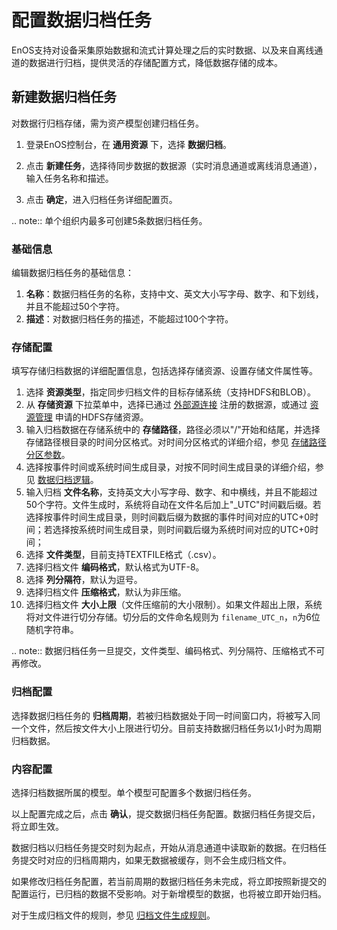 # 配置数据归档任务

EnOS支持对设备采集原始数据和流式计算处理之后的实时数据、以及来自离线通道的数据进行归档，提供灵活的存储配置方式，降低数据存储的成本。
## 新建数据归档任务

对数据行归档存储，需为资产模型创建归档任务。

1. 登录EnOS控制台，在 **通用资源** 下，选择 **数据归档**。

2. 点击 **新建任务**，选择待同步数据的数据源（实时消息通道或离线消息通道），输入任务名称和描述。
3. 点击 **确定**，进入归档任务详细配置页。

.. note:: 单个组织内最多可创建5条数据归档任务。

### 基础信息

编辑数据归档任务的基础信息：

1. **名称**：数据归档任务的名称，支持中文、英文大小写字母、数字、和下划线，并且不能超过50个字符。
2. **描述**：对数据归档任务的描述，不能超过100个字符。

### 存储配置

填写存储归档数据的详细配置信息，包括选择存储资源、设置存储文件属性等。

1. 选择 **资源类型**，指定同步归档文件的目标存储系统（支持HDFS和BLOB）。
2. 从 **存储资源** 下拉菜单中，选择已通过 [外部源连接](/docs/offline-data/zh_CN/2.0.9/data_source/index.html) 注册的数据源，或通过 [资源管理](/docs/enos/zh_CN/2.0.9/resourcemanagement/overview.html) 申请的HDFS存储资源。
3. 输入归档数据在存储系统中的 **存储路径**，路径必须以"/"开始和结尾，并选择存储路径根目录的时间分区格式。对时间分区格式的详细介绍，参见 [存储路径分区参数](../../reference/archive_storage#path)。
4. 选择按事件时间或系统时间生成目录，对按不同时间生成目录的详细介绍，参见 [数据归档逻辑](../../reference/archive_storage#logic)。
5. 输入归档 **文件名称**，支持英文大小写字母、数字、和中横线，并且不能超过50个字符。文件生成时，系统将自动在文件名后加上"\_UTC"时间戳后缀。若选择按事件时间生成目录，则时间戳后缀为数据的事件时间对应的UTC+0时间；若选择按系统时间生成目录，则时间戳后缀为系统时间对应的UTC+0时间；
6. 选择 **文件类型**，目前支持TEXTFILE格式（.csv）。
7. 选择归档文件 **编码格式**，默认格式为UTF-8。
8. 选择 **列分隔符**，默认为逗号。
9. 选择归档文件 **压缩格式**，默认为非压缩。
10. 选择归档文件 **大小上限**（文件压缩前的大小限制）。如果文件超出上限，系统将对文件进行切分存储。切分后的文件命名规则为 `filename_UTC_n`，`n`为6位随机字符串。

.. note:: 数据归档任务一旦提交，文件类型、编码格式、列分隔符、压缩格式不可再修改。

### 归档配置

选择数据归档任务的 **归档周期**，若被归档数据处于同一时间窗口内，将被写入同一个文件，然后按文件大小上限进行切分。目前支持数据归档任务以1小时为周期归档数据。

<!--

选择较长的归档周期，可以有效减少因数据延迟产生的小文件数量。设置不同的归档周期，归档任务的计划开始时间不同，处理的数据区间也不同。每个归档周期，对应的归档数据范围，表示系统时间处于 “前一个归档周期的计划开始时间” 至 “当前归档周期的计划开始时间” 之间的数据。数据归档策略提交之后，归档周期不可再修改。

每个归档周期选项的计划开始时间，以及归档数据的范围，参见 [归档周期说明](../../reference/archive_storage#cycle)。

-->

### 内容配置

选择归档数据所属的模型。单个模型可配置多个数据归档任务。

以上配置完成之后，点击 **确认**，提交数据归档任务配置。数据归档任务提交后，将立即生效。

数据归档以归档任务提交时刻为起点，开始从消息通道中读取新的数据。在归档任务提交时对应的归档周期内，如果无数据被缓存，则不会生成归档文件。

如果修改归档任务配置，若当前周期的数据归档任务未完成，将立即按照新提交的配置运行，已归档的数据不受影响。对于新增模型的数据，也将被立即开始归档。

对于生成归档文件的规则，参见 [归档文件生成规则](../../reference/archive_storage#file)。

<!--end-->

